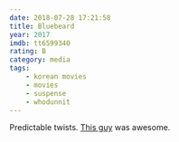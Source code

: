 ```yaml
---
date: 2018-07-28 17:21:58
title: Bluebeard
year: 2017
imdb: tt6599340
rating: B
category: media
tags:
    - korean movies
    - movies
    - suspense
    - whodunnit
---
```


Predictable twists. [This guy](https://en.wikipedia.org/wiki/Cho_Jin-woong) was awesome.
